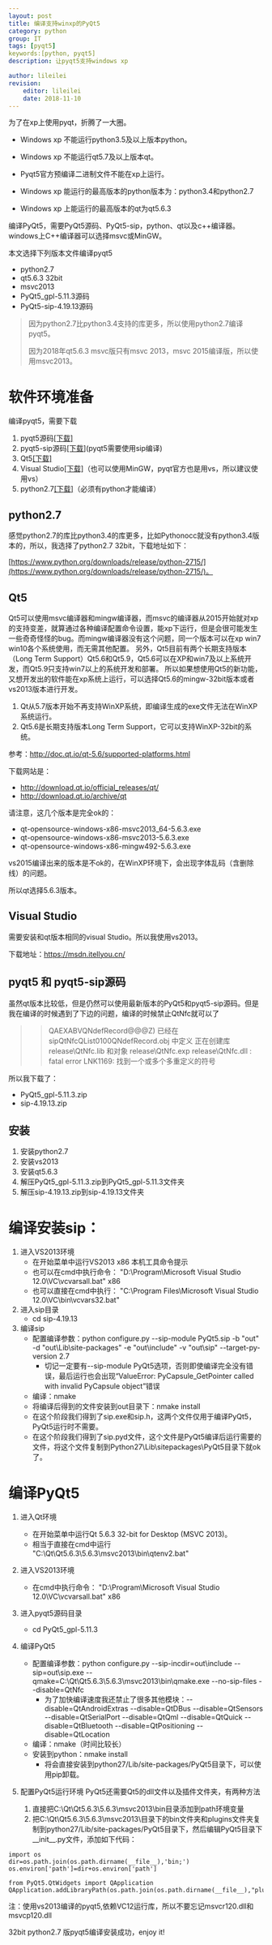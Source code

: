 ```yaml
---
layout: post
title: 编译支持winxp的PyQt5
category: python
group: IT
tags: [pyqt5]
keywords:[python, pyqt5]
description: 让pyqt5支持windows xp

author: lileilei
revision:
    editor: lileilei
    date: 2018-11-10
---
```



为了在xp上使用pyqt，折腾了一大圈。

+ Windows xp 不能运行python3.5及以上版本python。
+ Windows xp 不能运行qt5.7及以上版本qt。
+ Pyqt5官方预编译二进制文件不能在xp上运行。

+ Windows xp 能运行的最高版本的python版本为：python3.4和python2.7
+ Windows xp 上能运行的最高版本的qt为qt5.6.3

编译PyQt5，需要PyQt5源码、PyQt5-sip，python、qt以及c++编译器。windows上C++编译器可以选择msvc或MinGW。

本文选择下列版本文件编译pyqt5

+ python2.7
+ qt5.6.3 32bit
+ msvc2013
+ PyQt5_gpl-5.11.3源码
+ PyQt5-sip-4.19.13源码

> 因为python2.7比python3.4支持的库更多，所以使用python2.7编译pyqt5。
>
> 因为2018年qt5.6.3 msvc版只有msvc 2013，msvc 2015编译版，所以使用msvc2013。


# 软件环境准备

编译pyqt5，需要下载

1. pyqt5源码[[下载]](https://riverbankcomputing.com/software/pyqt/download5)
2. pyqt5-sip源码[[下载]](https://www.riverbankcomputing.com/software/sip/download)(pyqt5需要使用sip编译)
3. Qt5[[下载]](http://download.qt.io/official_releases/qt/)
4. Visual Studio[[下载]](https://msdn.itellyou.cn/)（也可以使用MinGW，pyqt官方也是用vs，所以建议使用vs）
5. python2.7[[下载]](https://www.python.org/downloads/windows/)（必须有python才能编译）

## python2.7

感觉python2.7的库比python3.4的库更多，比如Pythonocc就没有python3.4版本的，所以，我选择了python2.7 32bit，下载地址如下：

[https://www.python.org/downloads/release/python-2715/](https://www.python.org/downloads/release/python-2715/)。

## Qt5

Qt5可以使用msvc编译器和mingw编译器，而msvc的编译器从2015开始就对xp的支持变差，就算通过各种编译配置命令设置，能xp下运行，但是会很可能发生一些奇奇怪怪的bug。而mingw编译器没有这个问题，同一个版本可以在xp win7 win10各个系统使用，而无需其他配置。
另外，Qt5目前有两个长期支持版本（Long Term Support）Qt5.6和Qt5.9，Qt5.6可以在XP和win7及以上系统开发，而Qt5.9只支持win7以上的系统开发和部署。 所以如果想使用Qt5的新功能，又想开发出的软件能在xp系统上运行，可以选择Qt5.6的mingw-32bit版本或者vs2013版本进行开发。

1. Qt从5.7版本开始不再支持WinXP系统，即编译生成的exe文件无法在WinXP系统运行。
2. Qt5.6是长期支持版本Long Term Support，它可以支持WinXP-32bit的系统。

参考：http://doc.qt.io/qt-5.6/supported-platforms.html

下载网站是：

+ http://download.qt.io/official_releases/qt/
+ http://download.qt.io/archive/qt

请注意，这几个版本是完全ok的：

+ qt-opensource-windows-x86-msvc2013_64-5.6.3.exe
+ qt-opensource-windows-x86-msvc2013-5.6.3.exe
+ qt-opensource-windows-x86-mingw492-5.6.3.exe

vs2015编译出来的版本是不ok的，在WinXP环境下，会出现字体乱码（含删除线）的问题。

所以qt选择5.6.3版本。

## Visual Studio

需要安装和qt版本相同的visual Studio。所以我使用vs2013。

下载地址：https://msdn.itellyou.cn/

## pyqt5 和 pyqt5-sip源码

虽然qt版本比较低，但是仍然可以使用最新版本的PyQt5和pyqt5-sip源码。但是我在编译的时候遇到了下边的问题，编译的时候禁止QtNfc就可以了

>> QAEXABVQNdefRecord@@@Z) 已经在 sipQtNfcQList0100QNdefRecord.obj 中定义
>> 正在创建库 release\QtNfc.lib 和对象 release\QtNfc.exp
>> release\QtNfc.dll : fatal error LNK1169: 找到一个或多个多重定义的符号

所以我下载了：

+ PyQt5_gpl-5.11.3.zip
+ sip-4.19.13.zip

## 安装

1. 安装python2.7
2. 安装vs2013
3. 安装qt5.6.3
4. 解压PyQt5_gpl-5.11.3.zip到PyQt5_gpl-5.11.3文件夹
5. 解压sip-4.19.13.zip到sip-4.19.13文件夹

# 编译安装sip：

1. 进入VS2013环境
    + 在开始菜单中运行VS2013 x86 本机工具命令提示
    + 也可以在cmd中执行命令： "D:\Program\Microsoft Visual Studio 12.0\VC\vcvarsall.bat" x86
    + 也可以直接在cmd中执行： "C:\Program Files\Microsoft Visual Studio 12.0\VC\bin\vcvars32.bat"
2. 进入sip目录
    + cd sip-4.19.13
3. 编译sip
    + 配置编译参数：python configure.py --sip-module PyQt5.sip  -b "out" -d "out\Lib\site-packages" -e "out\include" -v "out\sip" --target-py-version 2.7
        - 切记一定要有--sip-module PyQt5选项，否则即使编译完全没有错误，最后运行也会出现“ValueError: PyCapsule_GetPointer called with invalid PyCapsule object”错误
    + 编译：nmake
    + 将编译后得到的文件安装到out目录下：nmake install
    + 在这个阶段我们得到了sip.exe和sip.h，这两个文件仅用于编译PyQt5，PyQt5运行时不需要。
    + 在这个阶段我们得到了sip.pyd文件，这个文件是PyQt5编译后运行需要的文件，将这个文件复制到Python27\Lib\sitepackages\PyQt5目录下就ok了。

    
# 编译PyQt5
        
1. 进入Qt环境
    + 在开始菜单中运行Qt 5.6.3 32-bit for Desktop (MSVC 2013)。
    + 相当于直接在cmd中运行 "C:\Qt\Qt5.6.3\5.6.3\msvc2013\bin\qtenv2.bat"
2. 进入VS2013环境
    + 在cmd中执行命令： "D:\Program\Microsoft Visual Studio 12.0\VC\vcvarsall.bat" x86
3. 进入pyqt5源码目录
    + cd PyQt5_gpl-5.11.3
4. 编译PyQt5
    + 配置编译参数：python configure.py --sip-incdir=out\include --sip=out\sip.exe  --qmake=C:\Qt\Qt5.6.3\5.6.3\msvc2013\bin\qmake.exe  --no-sip-files --disable=QtNfc
        - 为了加快编译速度我还禁止了很多其他模块：--disable=QtAndroidExtras --disable=QtDBus --disable=QtSensors --disable=QtSerialPort --disable=QtQml --disable=QtQuick --disable=QtBluetooth --disable=QtPositioning --disable=QtLocation 
    + 编译：nmake（时间比较长）
    + 安装到python：nmake install
        - 将会直接安装到python27/Lib/site-packages/PyQt5目录下，可以使用pip卸载。
4. 配置PyQt5运行环境
    PyQt5还需要Qt5的dll文件以及插件文件夹，有两种方法
    
    1. 直接把C:\Qt\Qt5.6.3\5.6.3\msvc2013\bin目录添加到path环境变量
    2. 把C:\Qt\Qt5.6.3\5.6.3\msvc2013\目录下的bin文件夹和plugins文件夹复制到python27/Lib/site-packages/PyQt5目录下，然后编辑PyQt5目录下__init__.py文件，添加如下代码：

```
import os
dir=os.path.join(os.path.dirname(__file__),'bin;')
os.environ['path']=dir+os.environ['path']

from PyQt5.QtWidgets import QApplication
QApplication.addLibraryPath(os.path.join(os.path.dirname(__file__),"plugins"));
```

注：使用vs2013编译的pyqt5,依赖VC12运行库，所以不要忘记msvcr120.dll和msvcp120.dll


32bit python2.7 版pyqt5编译安装成功，enjoy it!